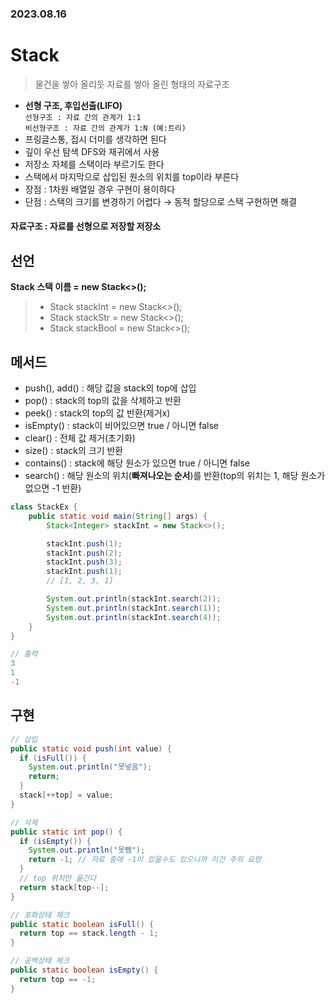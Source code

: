 ### 2023.08.16
# Stack
> 물건을 쌓아 올리듯 자료를 쌓아 올린 형태의 자료구조  
- **선형 구조, 후입선출(LIFO)**  
`선형구조 : 자료 간의 관계가 1:1`  
`비선형구조 : 자료 간의 관계가 1:N (예:트리)`  
- 프링글스통, 접시 더미를 생각하면 된다
- 깊이 우선 탐색 DFS와 재귀에서 사용
- 저장소 자체를 스택이라 부르기도 한다
- 스택에서 마지막으로 삽입된 원소의 위치를 top이라 부른다
- 장점 : 1차원 배열일 경우 구현이 용이하다
- 단점 : 스택의 크기를 변경하기 어렵다 → 동적 할당으로 스택 구현하면 해결

#### 자료구조 : 자료를 선형으로 저장할 저장소

## 선언
**Stack<T> 스택 이름 = new Stack<>();**  
> - Stack<Integer> stackInt = new Stack<>();
> - Stack<String> stackStr = new Stack<>();
> - Stack<Boolean> stackBool = new Stack<>();

## 메서드
- push(), add() : 해당 값을 stack의 top에 삽입
- pop() : stack의 top의 값을 삭제하고 반환
- peek() : stack의 top의 값 반환(제거x)
- isEmpty() : stack이 비어있으면 true / 아니면 false
- clear() : 전체 값 제거(초기화)
- size() : stack의 크기 반환
- contains() : stack에 해당 원소가 있으면 true / 아니면 false
- search() : 해당 원소의 위치(**빠져나오는 순서**)를 반환(top의 위치는 1, 해당 원소가 없으면 -1 반환)

```java
class StackEx {
    public static void main(String[] args) {
        Stack<Integer> stackInt = new Stack<>();

        stackInt.push(1);
        stackInt.push(2);
        stackInt.push(3);
        stackInt.push(1);
        // [1, 2, 3, 1]

        System.out.println(stackInt.search(2));
        System.out.println(stackInt.search(1));
        System.out.println(stackInt.search(4));
    }
}
```
```java
// 출력
3
1
-1
```

## 구현
```java
// 삽입
public static void push(int value) {
  if (isFull()) {
    System.out.println("못넣음");
    return;
  }
  stack[++top] = value;
}

// 삭제
public static int pop() {
  if (isEmpty()) {
    System.out.println("못뺌");
    return -1; // 자료 중에 -1이 있을수도 있으니까 이건 주의 요망
  }
  // top 위치만 옮긴다
  return stack[top--];
}

// 포화상태 체크
public static boolean isFull() {
  return top == stack.length - 1;
}

// 공백상태 체크
public static boolean isEmpty() {
  return top == -1;
}
```
